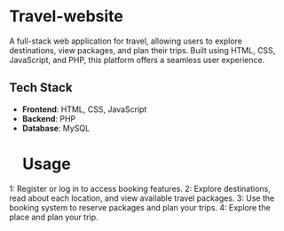 # Travel-website
A full-stack web application for travel, allowing users to explore destinations, view packages, and plan their trips. Built using HTML, CSS, JavaScript, and PHP, this platform offers a seamless user experience.
## Tech Stack
- **Frontend**: HTML, CSS, JavaScript
- **Backend**: PHP
- **Database**: MySQL
  # Usage
1: Register or log in to access booking features.
2: Explore destinations, read about each location, and view available travel packages.
3: Use the booking system to reserve packages and plan your trips.
4: Explore the place and plan your trip.
